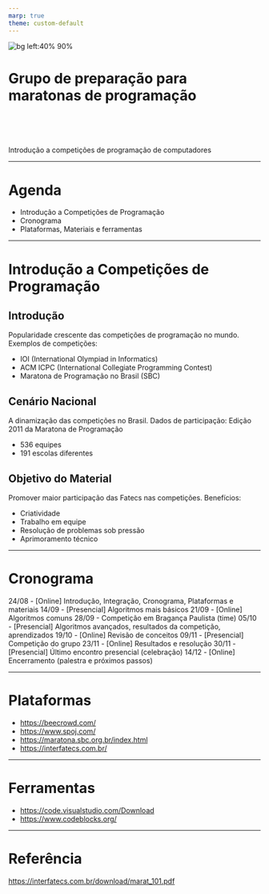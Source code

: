 ```yaml
---
marp: true
theme: custom-default
---
```


<!-- _backgroundImage: url('./img/hero-background.svg') -->

![bg left:40% 90%](./img/logoFatec.svg)
# **Grupo de preparação para maratonas de programação**

<br>
<br>
<br>

Introdução a competições de programação de computadores

---

# Agenda

- Introdução a Competições de Programação
- Cronograma
- Plataformas, Materiais e ferramentas

---

# Introdução a Competições de Programação

## Introdução

Popularidade crescente das competições de programação no mundo.
Exemplos de competições:
- IOI (International Olympiad in Informatics)
- ACM ICPC (International Collegiate Programming Contest)
- Maratona de Programação no Brasil (SBC)

## Cenário Nacional

A dinamização das competições no Brasil.
Dados de participação: Edição 2011 da Maratona de Programação
- 536 equipes
- 191 escolas diferentes

## Objetivo do Material

Promover maior participação das Fatecs nas competições.
Benefícios:
- Criatividade
- Trabalho em equipe
- Resolução de problemas sob pressão
- Aprimoramento técnico

---

# Cronograma

24/08 - [Online] Introdução, Integração, Cronograma, Plataformas e materiais 
14/09 - [Presencial] Algoritmos mais básicos 
21/09 - [Online] Algoritmos comuns 
28/09 - Competição em Bragança Paulista (time) 
05/10 - [Presencial] Algoritmos avançados, resultados da competição, aprendizados 
19/10 - [Online] Revisão de conceitos 
09/11 - [Presencial] Competição do grupo 
23/11 - [Online] Resultados e resolução 
30/11 - [Presencial] Último encontro presencial (celebração) 
14/12 - [Online] Encerramento (palestra e próximos passos) 

---

# Plataformas

- https://beecrowd.com/
- https://www.spoj.com/
- https://maratona.sbc.org.br/index.html
- https://interfatecs.com.br/

---

# Ferramentas

- https://code.visualstudio.com/Download
- https://www.codeblocks.org/

---

# Referência

https://interfatecs.com.br/download/marat_101.pdf
